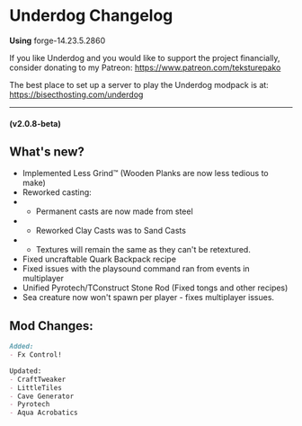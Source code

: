 # Underdog Changelog
**Using** forge-14.23.5.2860

If you like Underdog and you would like to support the project financially, consider donating to my Patreon:
https://www.patreon.com/teksturepako

The best place to set up a server to play the Underdog modpack is at:
https://bisecthosting.com/underdog

<!--  -->
***
#### (v2.0.8-beta)
## What's new?
- Implemented Less Grind™ (Wooden Planks are now less tedious to make)
- Reworked casting:
- - Permanent casts are now made from steel
- - Reworked Clay Casts was  to Sand Casts
- - Textures will remain the same as they can't be retextured.
- Fixed uncraftable Quark Backpack recipe
- Fixed issues with the playsound command ran from events in multiplayer
- Unified Pyrotech/TConstruct Stone Rod (Fixed tongs and other recipes)
- Sea creature now won't spawn per player - fixes multiplayer issues.

## Mod Changes:
```markdown
Added:
- Fx Control!

Updated:
- CraftTweaker
- LittleTiles
- Cave Generator
- Pyrotech
- Aqua Acrobatics
```
<!--  -->